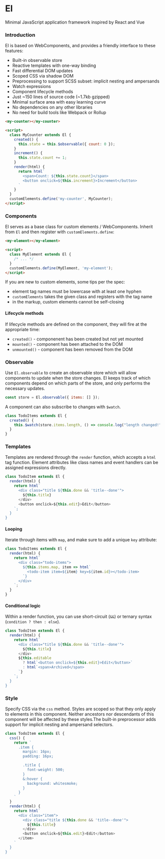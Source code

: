 # El

Minimal JavaScript application framework inspired by React and Vue

### Introduction

El is based on WebComponents, and provides a friendly interface to these features:

- Built-in observable store
- Reactive templates with one-way binding
- Fast differential DOM updates
- Scoped CSS via shadow DOM
- Preprocessing to support SCSS subset: implicit nesting and ampersands
- Watch expressions
- Component lifecycle methods
- Just ~150 lines of source code (~1.7kb gzipped)
- Minimal surface area with easy learning curve
- No dependencies on any other libraries
- No need for build tools like Webpack or Rollup

```html
<my-counter></my-counter>

<script>
  class MyCounter extends El {
    created() {
      this.state = this.$observable({ count: 0 });
    }
    increment() {
      this.state.count += 1;
    }
    render(html) {
      return html`
        <span>Count: ${this.state.count}</span>
        <button onclick=${this.increment}>Increment</button>
      `
    }
  }
  customElements.define('my-counter', MyCounter);
</script>
```

### Components

El serves as a base class for custom elements / WebComponents.  Inherit from `El` and then register with `customElements.define`:

```html
<my-element></my-element>

<script>
  class MyElement extends El {
    /* ... */
  }
  customElements.define(MyElement, 'my-element');
</script>
```

If you are new to custom elements, some tips per the spec:

- element tag names must be lowercase with at least one hyphen
- `customElements` takes the given class and registers with the tag name
- in the markup, custom elements cannot be self-closing

#### Lifecycle methods

If lifecycle methods are defined on the component, they will fire at the appropriate time:

- `created()` - componenent has been created but not yet mounted
- `mounted()` - component has been attached to the DOM
- `unmounted()` - component has been removed from the DOM

### Observable

Use `El.observable` to create an observable store which will allow components to update when the store changes.  El keeps track of which components depend on which parts of the store, and only performs the necessary updates.

```javascript
const store = El.observable({ items: [] });
```

A component can also subscribe to changes with `$watch`.

```javascript
class TodoItems extends El {
  created() {
    this.$watch(store.items.length, () => console.log("length changed!"));
  }
}
```

### Templates

Templates are rendered through the `render` function, which accepts a `html` tag function.  Element attributes like class names and event handlers can be assigned expressions directly.

```javascript
class TodoItem extends El {
  render(html) {
    return html`
      <div class="title ${this.done && 'title--done'">
        ${this.title}
      </div>
      <button onclick=${this.edit}>Edit</button>
    `;
  }
}
```

#### Looping

Iterate through items with `map`, and make sure to add a unique `key` attribute:

```javascript
class TodoItems extends El {
  render(html) {
    return html`
      <div class="todo-items">
        ${this.items.map, item => html`
          <todo-item item=${item} key=${item.id}></todo-item>
        `}
      </div>
    `;
  }
}
```

#### Conditional logic

Within a render function, you can use short-circuit (`&&`) or ternary syntax (`condition ? then : else`).

```javascript
class TodoItem extends El {
  render(html) {
    return html`
      <div class="title ${this.done && 'title--done'">
        ${this.title}
      </div>
      ${this.editable
        ? html`<button onclick=${this.edit}>Edit</button>`
        : html`<span>Archived</span>
      `}
    `;
  }
}
```

### Style

Specify CSS via the `css` method. Styles are scoped so that they only apply to elements in this component.  Neither ancestors nor descendants of this component will be affected by these styles.The built-in preprocessor adds support for implicit nesting and ampersand selectors.

```javascript
class TodoItem extends El {
  css() {
    return `
      .item {
        margin: 16px;
        padding: 16px;

        .title {
          font-weight: 500;
        }
        &:hover {
          background: whitesmoke;
        }
      }
    `
  }
  render(html) {
    return html`
      <div class="item">
        <div class="title ${this.done && 'title--done'">
          ${this.title}
        </div>
        <button onclick=${this.edit}>Edit</button>
      </item>
    `
  }
}
```

